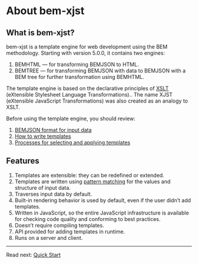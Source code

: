 # About bem-xjst

## What is bem-xjst?
bem-xjst is a template engine for web development using the BEM methodology. Starting with version 5.0.0, it contains two engines:

1. BEMHTML — for transforming BEMJSON to HTML.
1. BEMTREE — for transforming BEMJSON with data to BEMJSON with a BEM tree for further transformation using BEMHTML.

The template engine is based on the declarative principles of [XSLT](https://www.w3.org/TR/xslt) (eXtensible Stylesheet Language Transformations).. The name XJST (eXtensible JavaScript Transformations) was also created as an analogy to XSLT.

Before using the template engine, you should review:

1. [BEMJSON format for input data](4-data.md)
1. [How to write templates](5-templates-syntax.md)
1. [Processes for selecting and applying templates](7-runtime.md)

## Features
1. Templates are extensible: they can be redefined or extended.
1. Templates are written using [pattern matching](7-runtime.md#how-templates-are-selected-and-applied) for the values and structure of input data.
1. Traverses input data by default.
1. Built-in rendering behavior is used by default, even if the user didn’t add templates.
1. Written in JavaScript, so the entire JavaScript infrastructure is available for checking code quality and conforming to best practices.
1. Doesn’t require compiling templates.
1. API provided for adding templates in runtime.
1. Runs on a server and client.


***

Read next: [Quick Start](2-quick-start.md)
